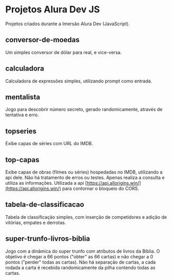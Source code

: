 # Projetos Alura Dev JS

Projetos criados durante a Imersão Alura Dev (JavaScript).
## conversor-de-moedas
Um simples conversor de dólar para real, e vice-versa.
## calculadora
Calculadora de expressões simples, utilizando prompt como entrada.
## mentalista
Jogo para descobrir número secreto, gerado randomicamente, através de tentativa e erro.
## topseries
Exibe capas de séries com URL do IMDB.
## top-capas
Exibe capas de obras (filmes ou séries) hospedadas no IMDB, utilizando a api dele. Não há tratamento de erros ou testes. Apenas realiza a consulta e utiliza as informações. Utilizada a api [https://api.allorigins.win/](https://api.allorigins.win/) para contornar o bloqueio do CORS.
## tabela-de-classificacao
Tabela de classificação simples, com inserção de competidores e adição de vitórias, empates e derrotas.
## super-trunfo-livros-biblia
Jogo com a dinâmica do super trunfo com atributos de livros da Bíblia. O objetivo é chegar a 66 pontos ("obter" as 66 cartas) e não chegar a 0 pontos ("perder" todas as cartas). Não há separação de cartas, a cada rodada a carta é recebida randomicamente da pilha contendo todas as cartas.